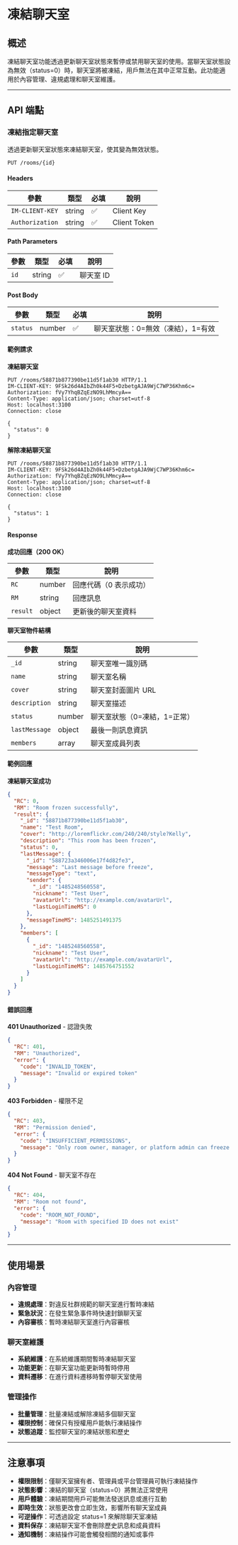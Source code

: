 # 凍結聊天室

## 概述

凍結聊天室功能透過更新聊天室狀態來暫停或禁用聊天室的使用。當聊天室狀態設為無效（status=0）時，聊天室將被凍結，用戶無法在其中正常互動。此功能適用於內容管理、違規處理和聊天室維護。

------

## API 端點

### 凍結指定聊天室

透過更新聊天室狀態來凍結聊天室，使其變為無效狀態。

```http
PUT /rooms/{id}
```

#### Headers

| 參數            | 類型   | 必填 | 說明           |
| --------------- | ------ | ---- | -------------- |
| `IM-CLIENT-KEY` | string | ✅    | Client Key     |
| `Authorization` | string | ✅    | Client Token   |

#### Path Parameters

| 參數 | 類型   | 必填 | 說明        |
| ---- | ------ | ---- | ----------- |
| `id` | string | ✅    | 聊天室 ID   |

#### Post Body

| 參數     | 類型   | 必填 | 說明                               |
| -------- | ------ | ---- | ---------------------------------- |
| `status` | number | ✅    | 聊天室狀態：0=無效（凍結），1=有效 |

#### 範例請求

**凍結聊天室**

```http
PUT /rooms/58871b877390be11d5f1ab30 HTTP/1.1
IM-CLIENT-KEY: 9FSk26d4AIbZh0k44F5+DzbetgAJA9WjC7WP36Khm6c=
Authorization: fVy7YhqBZqEzNO9LhMmcyA==
Content-Type: application/json; charset=utf-8
Host: localhost:3100
Connection: close

{
  "status": 0
}
```

**解除凍結聊天室**

```http
PUT /rooms/58871b877390be11d5f1ab30 HTTP/1.1
IM-CLIENT-KEY: 9FSk26d4AIbZh0k44F5+DzbetgAJA9WjC7WP36Khm6c=
Authorization: fVy7YhqBZqEzNO9LhMmcyA==
Content-Type: application/json; charset=utf-8
Host: localhost:3100
Connection: close

{
  "status": 1
}
```

#### Response

**成功回應（200 OK）**

| 參數     | 類型   | 說明                   |
| -------- | ------ | ---------------------- |
| `RC`     | number | 回應代碼（0 表示成功） |
| `RM`     | string | 回應訊息               |
| `result` | object | 更新後的聊天室資料     |

**聊天室物件結構**

| 參數            | 類型   | 說明                      |
| --------------- | ------ | ------------------------- |
| `_id`           | string | 聊天室唯一識別碼          |
| `name`          | string | 聊天室名稱                |
| `cover`         | string | 聊天室封面圖片 URL        |
| `description`   | string | 聊天室描述                |
| `status`        | number | 聊天室狀態（0=凍結，1=正常）|
| `lastMessage`   | object | 最後一則訊息資訊          |
| `members`       | array  | 聊天室成員列表            |

#### 範例回應

**凍結聊天室成功**

```json
{
  "RC": 0,
  "RM": "Room frozen successfully",
  "result": {
    "_id": "58871b877390be11d5f1ab30",
    "name": "Test Room",
    "cover": "http://loremflickr.com/240/240/style?Kelly",
    "description": "This room has been frozen",
    "status": 0,
    "lastMessage": {
      "_id": "588723a346006e17f4d82fe3",
      "message": "Last message before freeze",
      "messageType": "text",
      "sender": {
        "_id": "1485248560558",
        "nickname": "Test User",
        "avatarUrl": "http://example.com/avatarUrl",
        "lastLoginTimeMS": 0
      },
      "messageTimeMS": 1485251491375
    },
    "members": [
      {
        "_id": "1485248560558",
        "nickname": "Test User",
        "avatarUrl": "http://example.com/avatarUrl",
        "lastLoginTimeMS": 1485764751552
      }
    ]
  }
}
```

#### 錯誤回應

**401 Unauthorized** - 認證失敗

```json
{
  "RC": 401,
  "RM": "Unauthorized",
  "error": {
    "code": "INVALID_TOKEN",
    "message": "Invalid or expired token"
  }
}
```

**403 Forbidden** - 權限不足

```json
{
  "RC": 403,
  "RM": "Permission denied",
  "error": {
    "code": "INSUFFICIENT_PERMISSIONS",
    "message": "Only room owner, manager, or platform admin can freeze room"
  }
}
```

**404 Not Found** - 聊天室不存在

```json
{
  "RC": 404,
  "RM": "Room not found",
  "error": {
    "code": "ROOM_NOT_FOUND",
    "message": "Room with specified ID does not exist"
  }
}
```

------

## 使用場景

### 內容管理
- **違規處理**：對違反社群規範的聊天室進行暫時凍結
- **緊急狀況**：在發生緊急事件時快速封鎖聊天室
- **內容審核**：暫時凍結聊天室進行內容審核

### 聊天室維護
- **系統維護**：在系統維護期間暫時凍結聊天室
- **功能更新**：在聊天室功能更新時暫時停用
- **資料遷移**：在進行資料遷移時暫停聊天室使用

### 管理操作
- **批量管理**：批量凍結或解除凍結多個聊天室
- **權限控制**：確保只有授權用戶能執行凍結操作
- **狀態追蹤**：監控聊天室的凍結狀態和歷史

------

## 注意事項

- **權限限制**：僅聊天室擁有者、管理員或平台管理員可執行凍結操作
- **狀態影響**：凍結的聊天室（status=0）將無法正常使用
- **用戶體驗**：凍結期間用戶可能無法發送訊息或進行互動
- **即時生效**：狀態更改會立即生效，影響所有聊天室成員
- **可逆操作**：可透過設定 status=1 來解除聊天室凍結
- **資料保存**：凍結聊天室不會刪除歷史訊息和成員資料
- **通知機制**：凍結操作可能會觸發相關的通知或事件